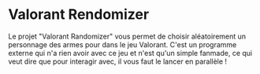 # Valorant Rendomizer

Le projet "Valorant Randomizer" vous permet de choisir aléatoirement un personnage des armes pour dans le jeu Valorant. C'est un programme externe qui n'a rien avoir avec ce jeu et n'est qu'un simple fanmade, ce qui veut dire que pour interagir avec, il vous faut le lancer en parallèle !
